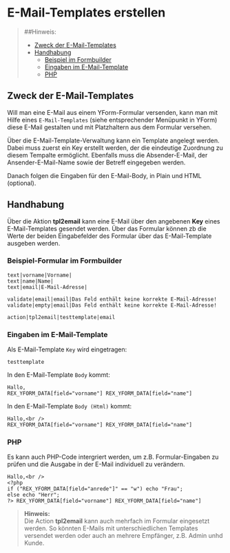 # E-Mail-Templates erstellen

> ##Hinweis:
> - [Zweck der E-Mail-Templates](#zweck-der-email-templates)
> - [Handhabung](#handhabung)
> 	- [Beispiel im Formbuilder](#beispiel-formbuilder)  
> 	- [Eingaben im E-Mail-Template](#email-template)
> 	- [PHP](#php)
	
<a name="zweck-der-email-templates"></a>
## Zweck der E-Mail-Templates

Will man eine E-Mail aus einem YForm-Formular versenden, kann man mit Hilfe eines `E-Mail-Templates` (siehe entsprechender Menüpunkt in YForm) diese E-Mail gestalten und mit Platzhaltern aus dem Formular versehen.

Über die E-Mail-Template-Verwaltung kann ein Template angelegt werden. Dabei muss zuerst ein Key erstellt werden, der die eindeutige Zuordnung zu diesem Tempalte ermöglicht. Ebenfalls muss die Absender-E-Mail, der Ansender-E-Mail-Name sowie der Betreff eingegeben werden.

Danach folgen die Eingaben für den E-Mail-Body, in Plain und HTML (optional).

<a name="handhabung"></a>
## Handhabung

Über die Aktion **tpl2email** kann eine E-Mail über den angebenen **Key** eines E-Mail-Templates gesendet werden. Über das Formular können zb die Werte der beiden Eingabefelder des Formular über das E-Mail-Template ausgeben werden.

<a name="beispiel-formbuilder"></a>
### Beispiel-Formular im Formbuilder

	text|vorname|Vorname|
	text|name|Name|
	text|email|E-Mail-Adresse|

	validate|email|email|Das Feld enthält keine korrekte E-Mail-Adresse!
	validate|empty|email|Das Feld enthält keine korrekte E-Mail-Adresse!
	
	action|tpl2email|testtemplate|email

<a name="email-template"></a>
### Eingaben im E-Mail-Template

Als E-Mail-Template `Key` wird eingetragen:

	testtemplate

In den E-Mail-Template `Body` kommt:
	
	Hallo,
	REX_YFORM_DATA[field="vorname"] REX_YFORM_DATA[field="name"]
	
In den E-Mail-Template `Body (Html)` kommt:
	
	Hallo,<br />
	REX_YFORM_DATA[field="vorname"] REX_YFORM_DATA[field="name"]

<a name="php"></a>		
### PHP

Es kann auch PHP-Code intergriert werden, um z.B. Formular-Eingaben zu prüfen und die Ausgabe in der E-Mail individuell zu verändern.
	
	
	Hallo,<br />
	<?php 
	if ("REX_YFORM_DATA[field="anrede"]" == "w") echo "Frau";
	else echo "Herr";
	?> REX_YFORM_DATA[field="vorname"] REX_YFORM_DATA[field="name"]
		
> **Hinweis:**  
> Die Action **tpl2email** kann auch mehrfach im Formular eingesetzt werden. So könnten E-Mails mit unterschiedlichen Templates versendet werden oder auch an mehrere Empfänger, z.B. Admin unhd Kunde.





	
	
